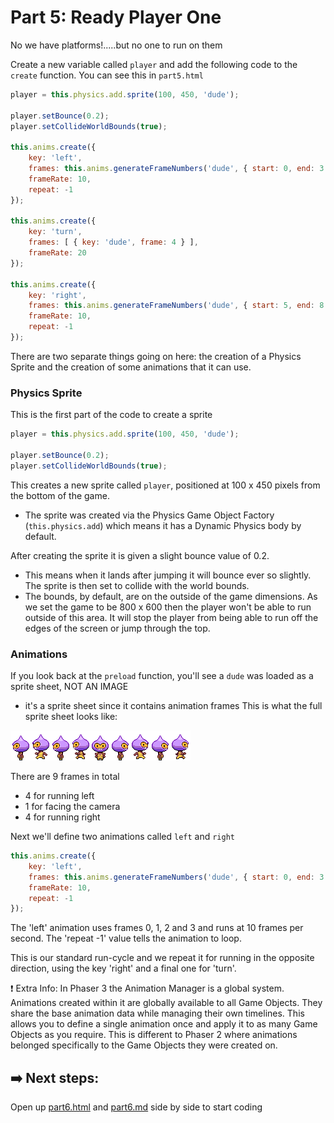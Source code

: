 # Part 5: Ready Player One

No we have platforms!.....but no one to run on them

Create a new variable called `player` and add the following code to the `create` function. You can see this in `part5.html`

```js
player = this.physics.add.sprite(100, 450, 'dude');

player.setBounce(0.2);
player.setCollideWorldBounds(true);

this.anims.create({
    key: 'left',
    frames: this.anims.generateFrameNumbers('dude', { start: 0, end: 3 }),
    frameRate: 10,
    repeat: -1
});

this.anims.create({
    key: 'turn',
    frames: [ { key: 'dude', frame: 4 } ],
    frameRate: 20
});

this.anims.create({
    key: 'right',
    frames: this.anims.generateFrameNumbers('dude', { start: 5, end: 8 }),
    frameRate: 10,
    repeat: -1
});
```

There are two separate things going on here: the creation of a Physics Sprite and the creation of some animations that it can use.

### Physics Sprite
This is the first part of the code to create a sprite
```js
player = this.physics.add.sprite(100, 450, 'dude');

player.setBounce(0.2);
player.setCollideWorldBounds(true);
```
This creates a new sprite called `player`, positioned at 100 x 450 pixels from the bottom of the game. 
- The sprite was created via the Physics Game Object Factory (`this.physics.add`) which means it has a Dynamic Physics body by default.

After creating the sprite it is given a slight bounce value of 0.2. 
- This means when it lands after jumping it will bounce ever so slightly.
The sprite is then set to collide with the world bounds. 
- The bounds, by default, are on the outside of the game dimensions. As we set the game to be 800 x 600 then the player won't be able to run outside of this area. It will stop the player from being able to run off the edges of the screen or jump through the top.

### Animations
If you look back at the `preload` function, you'll see a `dude` was loaded as a sprite sheet, NOT AN IMAGE
- it's a sprite sheet since it contains animation frames
This is what the full sprite sheet looks like:

![sprite sheet examples](assets/dude.png)

There are 9 frames in total
- 4 for running left
- 1 for facing the camera
- 4 for running right

Next we'll define two animations called `left` and `right`
```js
this.anims.create({
    key: 'left',
    frames: this.anims.generateFrameNumbers('dude', { start: 0, end: 3 }),
    frameRate: 10,
    repeat: -1
});
```

The 'left' animation uses frames 0, 1, 2 and 3 and runs at 10 frames per second. The 'repeat -1' value tells the animation to loop.

This is our standard run-cycle and we repeat it for running in the opposite direction, using the key 'right' and a final one for 'turn'.

❗️ Extra Info:
In Phaser 3 the Animation Manager is a global system. Animations created within it are globally available to all Game Objects. They share the base animation data while managing their own timelines. This allows you to define a single animation once and apply it to as many Game Objects as you require. This is different to Phaser 2 where animations belonged specifically to the Game Objects they were created on.

## ➡️ Next steps:
Open up [part6.html](/part6.html) and [part6.md](part6.md) side by side to start coding



